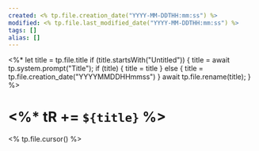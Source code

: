 ```yaml
---
created: <% tp.file.creation_date("YYYY-MM-DDTHH:mm:ss") %>
modified: <% tp.file.last_modified_date("YYYY-MM-DDTHH:mm:ss") %>
tags: []
alias: []
---
```

<%*
  let title = tp.file.title
  if (title.startsWith("Untitled")) {
    title = await tp.system.prompt("Title");
	if (title) {
	title = title
	} else {
	title = tp.file.creation_date("YYYYMMDDHHmmss")
	}
    await tp.file.rename(title);
  } 
%>
# <%* tR += `${title}` %>
<% tp.file.cursor() %>